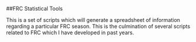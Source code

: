 ##FRC Statistical Tools

This is a set of scripts which will generate a spreadsheet of information regarding a particular FRC season. This is the culmination of several scripts related to FRC which I have developed in past years.

